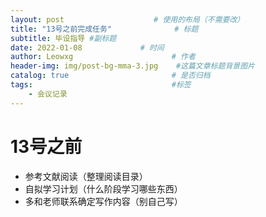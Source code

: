 ```yaml
---
layout: post                    # 使用的布局（不需要改）
title: "13号之前完成任务"              # 标题 
subtitle: 毕设指导 #副标题
date: 2022-01-08             # 时间
author: Leowxg                      # 作者
header-img: img/post-bg-mma-3.jpg    #这篇文章标题背景图片
catalog: true                       # 是否归档
tags:                               #标签
    - 会议记录
---
```


# 13号之前

- 参考文献阅读（整理阅读目录）
- 自拟学习计划（什么阶段学习哪些东西）
- 多和老师联系确定写作内容（别自己写）

​        